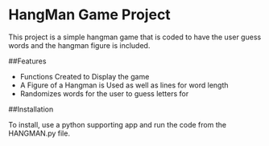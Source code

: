 # HangMan Game Project

This project is a simple hangman game that is coded to have the user guess words and the hangman figure is included.

##Features

- Functions Created to Display the game
- A Figure of a Hangman is Used as well as lines for word length
- Randomizes words for the user to guess letters for

##Installation

To install, use a python supporting app and run the code from the HANGMAN.py file.